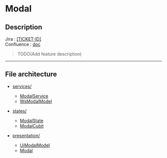 # Modal

## Description

Jira : [[TICKET-ID]]([TICKET-URL]) \
Confluence : [doc]([CONFLUENCE-URL])

> TODO(Add feature description)

---

## File architecture

* [services/](services/)
  * [ModalService](services/modal_service.dart)
  * [WsModalModel](services/ws_modal_model.dart)

* [states/](states/)
  * [ModalState](states/modal_state.dart)
  * [ModalCubit](states/modal_cubit.dart)

* [presentation/](presentation/)
  * [UiModalModel](presentation/ui_modal_model.dart)
  * [Modal](presentation/modal.dart)
